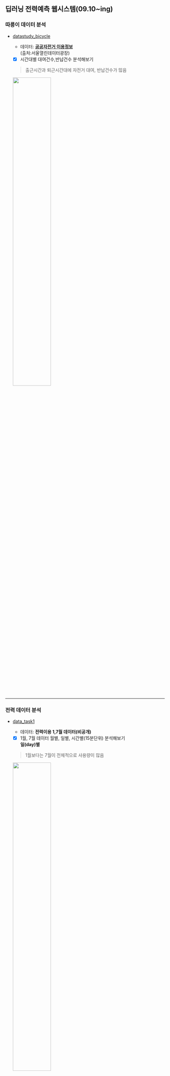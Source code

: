 ## 딥러닝 전력예측 웹시스템(09.10~ing)   
  ### 따릉이 데이터 분석  
   - [datastudy_bicycle](https://github.com/Jimin980921/DeepLearning_websys/blob/master/datastudy_bicycle.ipynb)  
      - 데이터: __[공공자전거 이용정보](http://data.seoul.go.kr/dataList/OA-15245/F/1/datasetView.do)__   
      (출처:서울열린데이터광장)  
      
      -  [x] 시간대별 대여건수,반납건수 분석해보기  
      > 출근시간과 퇴근시간대에 자전거 대여, 반납건수가 많음  
      <img src="https://user-images.githubusercontent.com/57060127/95681212-91841400-0c19-11eb-9b68-81457d68d4ed.JPG" width=50%>
      <br>
      
   --------------------------------------------------------------------------------------------
   ### 전력 데이터 분석   
   - [data_task1](https://github.com/Jimin980921/DeepLearning_websys/blob/master/data_task1.ipynb)  
      - 데이터: __전력이용 1,7월 데이터(비공개)__    
     
      -  [x] 1월, 7월 데이터 월별, 일별, 시간별(15분단위) 분석해보기  
      __일(day)별__  
      > 1월보다는 7월이 전체적으로 사용량이 많음  
      <img src="https://user-images.githubusercontent.com/57060127/95681081-d8bdd500-0c18-11eb-9380-a979057b6a34.JPG" width=50%>  
      
      __시간(15분)별__   
      > 1월과 7월모두 아침 9시와 저녁 6시에 전력사용량 peak  
      > 새벽시간대보다 출근시간~퇴근시간대에 전력사용량이 많음   
      <img src="https://user-images.githubusercontent.com/57060127/95681080-d78ca800-0c18-11eb-8af6-cc74253fc09d.JPG" width=50%>  
      <br>
      
   - [data_task2](https://github.com/Jimin980921/DeepLearning_websys/blob/master/data_task2.ipynb)   
      -  [x] 요일별 분석해보기  
      > 일요일의 전력사용량이 상대적으로 낮은것으로보아 휴일에 전력사용량이 낮음  
      <img src="https://user-images.githubusercontent.com/57060127/95680939-0f472000-0c18-11eb-809c-296266b96c87.JPG" width=50%>
      <br>
      
   - [LSTM(ver.2)](https://github.com/Jimin980921/DeepLearning_websys/blob/master/data_task2.ipynb)  
      - 데이터: __전력이용 1,7월 데이터(비공개)__   
      
      -  [x] LSTM 분석   
      -  [x] LSTM 파라미터변경  
      -  [x] 온도요인추가하기  
      -  [x] 전력요인으로만 예측한것vs전력+온도요인예측 정확도 비교  
      
      i) optimizer= adam  
       __전력만__ 평균 오차율= 0.06  
       __전력+온도__ 평균 오차율= 0.46  
   
      ii) optimizer= RMSProp   
       __전력만__ 평균 오차율= 2.73  
       __전력+온도__ 평균 오차율= 3.33  
      > 전력만 사용했을때가 전력+온도를 함께 사용했을때보다 정확도가 높은 것을 알 수 있음  
      <br>
      
   - [LSTM(ver.4)](https://github.com/Jimin980921/DeepLearning_websys/blob/master/LSTM(ver.4).ipynb)  
      - 데이터: __전력이용 1년 데이터(비공개)__   
      
      -  [x] 전력요인으로만 예측한것vs전력+온도요인예측 정확도 비교  
      
      __전력만__ 평균절대비오차= 3.04   
      <img src="https://user-images.githubusercontent.com/57060127/102181907-b2edce80-3eee-11eb-8781-33fabfafb7b1.JPG" width=50%>
      
      __전력+온도__ 평균절대비오차= 4.54  
      <img src="https://user-images.githubusercontent.com/57060127/102181902-b1bca180-3eee-11eb-8704-5619780ad346.JPG" width=50%>
      
      > 전력만 사용했을때가 전력+온도를 함께 사용했을때보다 정확도 높은 것을 확인  
      <br>
      
   - [CNN+LSTM 하이브리드모델](https://github.com/Jimin980921/DeepLearning_websys/blob/master/CNN%2BLSTM(per_season).ipynb)  
      - 데이터: __전력이용 1년 데이터(비공개)__  
      -  [x] 계절성 모델  
 -  봄(3-5월)  
 
__전력(2.97)__            |  __전력+온도(2.96)__
:-------------------------:|:-------------------------:
<img src="https://user-images.githubusercontent.com/57060127/109316509-0b4a3080-788f-11eb-8188-6926bc517e62.png" width="300" height="150"> | <img src="https://user-images.githubusercontent.com/57060127/109316610-26b53b80-788f-11eb-9d55-35ffe772056e.png" width="300" height="150">


-  여름(6-8월)    

__전력(17.57)__            |  __전력+온도(17.34)__
:-------------------------:|:-------------------------:
<img src="https://user-images.githubusercontent.com/57060127/109317213-d2f72200-788f-11eb-9c90-db827e178b8b.png" width="300" height="150"> | <img src="https://user-images.githubusercontent.com/57060127/109317251-de4a4d80-788f-11eb-9c5c-8915f6c9b163.png" width="300" height="150">


-  가을(9-11월)  

__전력(5.03)__            |  __전력+온도(5.05)__
:-------------------------:|:-------------------------:
<img src="https://user-images.githubusercontent.com/57060127/109317509-1fdaf880-7890-11eb-85f2-932f02c47633.png" width="300" height="150"> | <img src="https://user-images.githubusercontent.com/57060127/109317550-29646080-7890-11eb-9602-9b788518d5b3.png" width="300" height="150">

-  겨울(12-2월)  

__전력(5.86)__            |  __전력+온도(6.32)__
:-------------------------:|:-------------------------:
<img src="https://user-images.githubusercontent.com/57060127/109317633-41d47b00-7890-11eb-8d59-9ca40ab5b0c9.png" width="300" height="150"> | <img src="https://user-images.githubusercontent.com/57060127/109317678-4ac54c80-7890-11eb-85ec-2a97c78160ec.png" width="300" height="150">   
<br>


-  [LSTM 최종모델](https://github.com/Jimin980921/DeepLearning_websys/blob/master/LSTM(per_season).ipynb)  
      - 데이터: __전력이용 1년 데이터(비공개)__  
      -  [x] 계절성 모델   
    
 -  봄(3-5월)   
 
__전력(2.95)__            |  __전력+온도(8.40)__
:-------------------------:|:-------------------------:
<img src="https://user-images.githubusercontent.com/57060127/109319874-b7d9e180-7892-11eb-935d-df2e7bca65da.png" width="300" height="150"> | <img src="https://user-images.githubusercontent.com/57060127/109319907-c627fd80-7892-11eb-825a-08b8f80b0c64.png" width="300" height="150">


-  여름(6-8월)   

__전력(3.21)__            |  __전력+온도(10.95)__
:-------------------------:|:-------------------------:
<img src="https://user-images.githubusercontent.com/57060127/109319954-d2ac5600-7892-11eb-8dd4-37a0c4469f54.png" width="300" height="150"> | <img src="https://user-images.githubusercontent.com/57060127/109319986-dc35be00-7892-11eb-9ef3-a3f71e42c404.png" width="300" height="150">


-  가을(9-11월)   

__전력(3.11)__            |  __전력+온도(6.37)__
:-------------------------:|:-------------------------:
<img src="https://user-images.githubusercontent.com/57060127/109320036-e8218000-7892-11eb-8ceb-5f10a5da3ea9.png" width="300" height="150"> | <img src="https://user-images.githubusercontent.com/57060127/109320069-f374ab80-7892-11eb-90a5-7851ee9438d0.png" width="300" height="150">

-  겨울(12-2월)  

__전력(3.65)__            |  __전력+온도(4.55)__
:-------------------------:|:-------------------------:
<img src="https://user-images.githubusercontent.com/57060127/109320118-02f3f480-7893-11eb-9058-3c609a8f7639.png" width="300" height="150"> | <img src="https://user-images.githubusercontent.com/57060127/109320152-0be4c600-7893-11eb-9ce2-741c0d3e9043.png" width="300" height="150">     
<br>
      
      ---------------------------------------------------------------------------------------------------------------
   ### Web개발실습  
   - Flask   
   설치: pip install flask (flask 웹 프레임워크 사용)    
   __anaconda prompt 관리자모드 -> 경로이동__   
      - app.py  
         python app.py 실행  
      - routing.py  
         python routing.py 실행  
   <br> 
   

  
   
   
   
   
   
  
   
  
      
  
  
